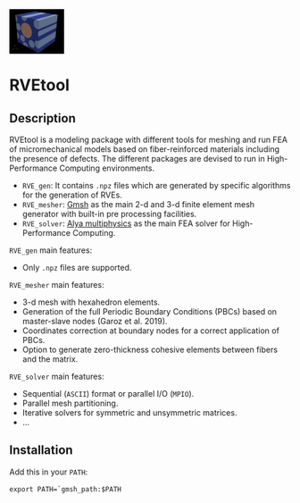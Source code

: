 <img src="img/RVEtool.png" align="center" alt="RVEtool" height="80px">

# RVEtool

## Description
<!--
Let people know what your project can do specifically. Provide context and add a link to any reference visitors might be unfamiliar with. A list of Features or a Background subsection can also be added here. If there are alternatives to your project, this is a good place to list differentiating factors.
-->
RVEtool is a modeling package with different tools for meshing and run FEA of micromechanical models based on fiber-reinforced materials including the presence of defects. The different packages are devised to run in High-Performance Computing environments.

  * `RVE_gen`: It contains `.npz` files which are generated by specific algorithms for the generation of RVEs.
  * `RVE_mesher`: [Gmsh](https://gmsh.info) as the main 2-d and 3-d finite element mesh generator with built-in pre processing facilities.
  * `RVE_solver`: [Alya multiphysics](https://www.bsc.es/research-development/research-areas/engineering-simulations/alya-high-performance-computational) as the main FEA solver for High-Performance Computing.
  
`RVE_gen` main features:
- Only `.npz` files are supported.

`RVE_mesher` main features:
- 3-d mesh with hexahedron elements.
- Generation of the full Periodic Boundary Conditions (PBCs) based on master-slave nodes (Garoz et al. 2019).
- Coordinates correction at boundary nodes for a correct application of PBCs.
- Option to generate zero-thickness cohesive elements between fibers and the matrix.

`RVE_solver` main features:
- Sequential (`ASCII`) format or parallel I/O (`MPIO`).
- Parallel mesh partitioning.
- Iterative solvers for symmetric and unsymmetric matrices.
- ...

## Installation

Add this in your `PATH`:
```
export PATH=`gmsh_path:$PATH
```
